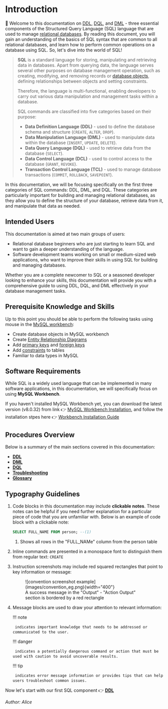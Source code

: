 # Introduction

👋 Welcome to this documentation on [DDL](DDL.md), [DQL](DQL.md), and [DML](DML.md) - three essential components of the Structured Query Language (SQL) language that are used to manage [relational databases](glossary.md). By reading this document, you will gain an understanding of the basics of SQL syntax that are common to all relational databases, and learn how to perform common operations on a database using SQL. So, let's dive into the world of SQL!

> **SQL** is a standard language for storing, manipulating and retrieving data in databases. Apart from querying data, the language serves several other purposes on database management operation, such as creating, modifying, and removing records or [database objects](glossary.md), defining relationships between objects and setting constraints.
>
> Therefore, the language is multi-functional, enabling developers to carry out various data manipulation and management tasks within a database.
>
> SQL commands are classified into five categories based on their purpose:
>
> - **Data Definition Language (DDL)** - used to define the database schema and structure (`CREATE`, `ALTER`, `DROP`).
> - **Data Manipulation Language (DML)** - used to manipulate data within the database (`INSERT`, `UPDATE`, `DELETE`).
> - **Data Query Language (DQL)** - used to retrieve data from the database (`SELECT`).
> - **Data Control Language (DCL)** - used to control access to the database (`GRANT`, `REVOKE`).
> - **Transaction Control Language (TCL)** - used to manage database transactions (`COMMIT`, `ROLLBACK`, `SAVEPOINT`).

In this documentation, we will be focusing specifically on the first three categories of SQL commands: DDL, DML, and DQL. These categories are particularly important for building and managing relational databases, as they allow you to define the structure of your database, retrieve data from it, and manipulate that data as needed.

## Intended Users

This documentation is aimed at two main groups of users:

- Relational database beginners who are just starting to learn SQL and want to gain a deeper understanding of the language.
- Software development teams working on small or medium-sized web applications, who want to improve their skills in using SQL for building and managing databases.

Whether you are a complete newcomer to SQL or a seasoned developer looking to enhance your skills, this documentation will provide you with a comprehensive guide to using DDL, DQL, and DML effectively in your database management tasks.

## Prerequisite Knowledge and Skills

Up to this point you should be able to perform the following tasks using mouse in the [MySQL workbench](glossary.md):

- Create database objects in MySQL workbench
- Create [Entity Relationship Diagrams](glossary.md)
- Add [primary keys](glossary.md) and [foreign keys](glossary.md)
- Add [constraints](glossary.md) to tables
- Familiar to data types in MySQL

## Software Requirements

While SQL is a widely used language that can be implemented in many software applications, in this documentation, we will specifically focus on using **MySQL Workbench**.

If you haven't installed MySQL Workbench yet, you can download the latest version (v8.0.32) from link 👉 [MySQL Workbench Installation](https://dev.mysql.com/downloads/workbench/), and follow the installation stpes here 👉 [Workbench Installation Guide](https://www.simplilearn.com/tutorials/mysql-tutorial/mysql-workbench-installation)

## Procedures Overview

Below is a summary of the main sections covered in this documentation:

- **[DDL](DDL)**
- **[DML](DML)**
- **[DQL](DQL)**
- **[Troubleshooting](troubleshooting)**
- **[Glossary](glossary)**

## Typography Guidelines

1. Code blocks in this documentation may include **clickable notes**. These notes can be helpful if you need further explanation for a particular piece of code that you are unfamiliar with. Below is an example of code block with a clickable note:

    ```sql
    SELECT FULL_NAME FROM person; --(1)
    ```

    1. Shows all rows in the "FULL_NAMe" column from the person table

2. Inline commands are presented in a monospace font to distinguish them from regular text: `CREATE`

3. Instruction screenshots may include red squared rectangles that point to key information or message:
    <figure markdown>
    ![convention screenshot example](images/convention_eg.png){width="400"}
    <figcaption>A success message in the "Output" - "Action Output" section is bordered by a red rectangle</figcaption>
    </figure>

4. Message blocks are used to draw your attention to relevant information:

    !!! note

        indicates important knowledge that needs to be addressed or communicated to the user.

    !!! danger

        indicates a potentially dangerous command or action that must be used with caution to avoid uncoverable results.

    !!! tip

        indicates error message information or provides tips that can help users troubleshoot common issues.

Now let's start with our first SQL component 👉 **[DDL](DDL.md)**

_Author: Alice_